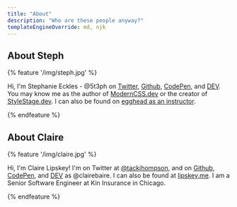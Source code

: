 ```yaml
---
title: "About"
description: "Who are these people anyway?"
templateEngineOverride: md, njk
---
```


## About Steph

{% feature '/img/steph.jpg' %}

Hi, I'm Stephanie Eckles - @5t3ph on [Twitter](https://twitter.com/5t3ph), [Github](https://github.com/5t3ph), [CodePen](https://codepen.com/5t3ph), and [DEV](https://dev.to/5t3ph). You may know me as the author of [ModernCSS.dev](https://moderncss.dev) or the creator of [StyleStage.dev](https://stylestage.dev). I can also be found on [egghead as an instructor](https://egghead.io/instructors/stephanie-eckles?af=2s65ms).

{% endfeature %}

## About Claire

{% feature '/img/claire.jpg' %}

Hi, I'm Claire Lipskey! I'm on Twitter at [@tackjhompson](https://twitter.com/tackjhompson), and on [Github](https://github.com/clairebaire), [CodePen](https://codepen.io/clairebaire), and [DEV](https://dev.to/clairebaire) as @clairebaire. I can also be found at [lipskey.me](https://lipskey.me). I am a Senior Software Engineer at Kin Insurance in Chicago.

{% endfeature %}
